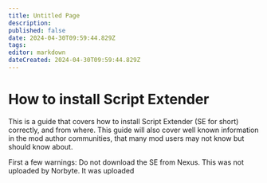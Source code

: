 ```yaml
---
title: Untitled Page
description: 
published: false
date: 2024-04-30T09:59:44.829Z
tags: 
editor: markdown
dateCreated: 2024-04-30T09:59:44.829Z
---
```


# How to install Script Extender 

This is a guide that covers how to install Script Extender (SE for short) correctly, and from where. 
This guide will also cover well known information in the mod author communities, that many mod users may not know but should know about. 

First a few warnings: 
Do not download the SE from Nexus. This was not uploaded by Norbyte. It was uploaded
 
